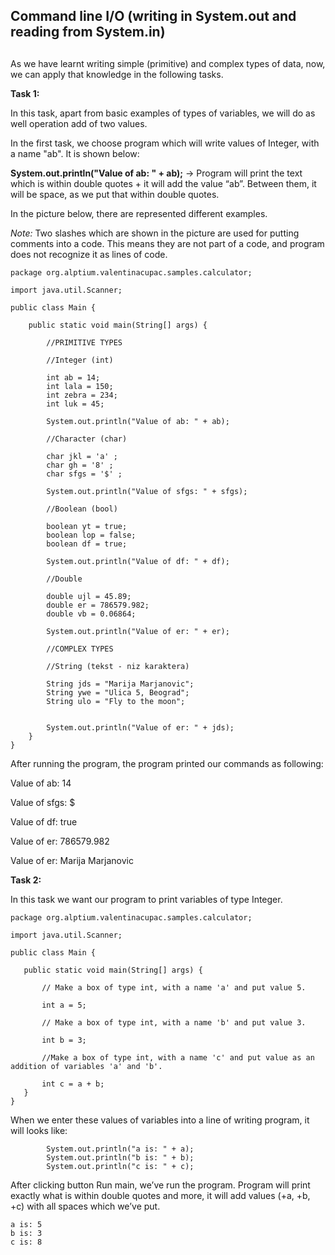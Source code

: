 ﻿## Command line I/O (writing in System.out and reading from System.in) <h2> 


As we have learnt writing simple (primitive) and complex types of data, now, we can apply that knowledge in the following tasks.

**Task 1:**


In this task, apart from basic examples of types of variables, we will do as well operation add of two values.

In the first task, we choose program which will write values of Integer, with a name "ab". It is shown below:


**System.out.println("Value of ab: " + ab);** -> Program will print the text which is within double quotes + it will add the value “ab”. Between them, it will be space, as we put that within double quotes.

In the picture below, there are represented different examples.

*Note:* Two slashes which are shown in the picture are used for putting comments into a code. This means they are not part of a code, and program does not recognize it as lines of code. 


```
package org.alptium.valentinacupac.samples.calculator;

import java.util.Scanner;

public class Main {

	public static void main(String[] args) {
		
		//PRIMITIVE TYPES
		
		//Integer (int)

		int ab = 14;
		int lala = 150;
		int zebra = 234;
		int luk = 45;
		
		System.out.println("Value of ab: " + ab);
		
		//Character (char)

		char jkl = 'a' ;
		char gh = '8' ;
		char sfgs = '$' ;
		
		System.out.println("Value of sfgs: " + sfgs);
		
		//Boolean (bool)

		boolean yt = true;
		boolean lop = false;
		boolean df = true;
		
		System.out.println("Value of df: " + df);
		
		//Double

		double ujl = 45.89;
		double er = 786579.982;
		double vb = 0.06864;
		
		System.out.println("Value of er: " + er);
		
		//COMPLEX TYPES
		
		//String (tekst - niz karaktera)

		String jds = "Marija Marjanovic";
		String ywe = "Ulica 5, Beograd";
		String ulo = "Fly to the moon";
		
		
		System.out.println("Value of er: " + jds);
	}
}

```

After running the program, the program printed our commands as following:

Value of ab: 14

Value of sfgs: $

Value of df: true

Value of er: 786579.982

Value of er: Marija Marjanovic


**Task 2:**


In this task we want our program to print variables of type Integer.


 ```
package org.alptium.valentinacupac.samples.calculator;

import java.util.Scanner;

public class Main {

	public static void main(String[] args) {
		
		// Make a box of type int, with a name 'a' and put value 5.
		
		int a = 5;
		
		// Make a box of type int, with a name 'b' and put value 3.
		
		int b = 3;
		
		//Make a box of type int, with a name 'c' and put value as an addition of variables 'a' and 'b'.
		
		int c = a + b;
	}
}

```

 When we enter these values of variables into a line of writing program, it will looks like:


```
		System.out.println("a is: " + a);
		System.out.println("b is: " + b);
		System.out.println("c is: " + c);
```


After clicking button Run main, we’ve run the program. Program will print exactly what is within double quotes and more, it will add values (+a, +b, +c) with all spaces which we’ve put.


```
a is: 5
b is: 3
c is: 8
```

